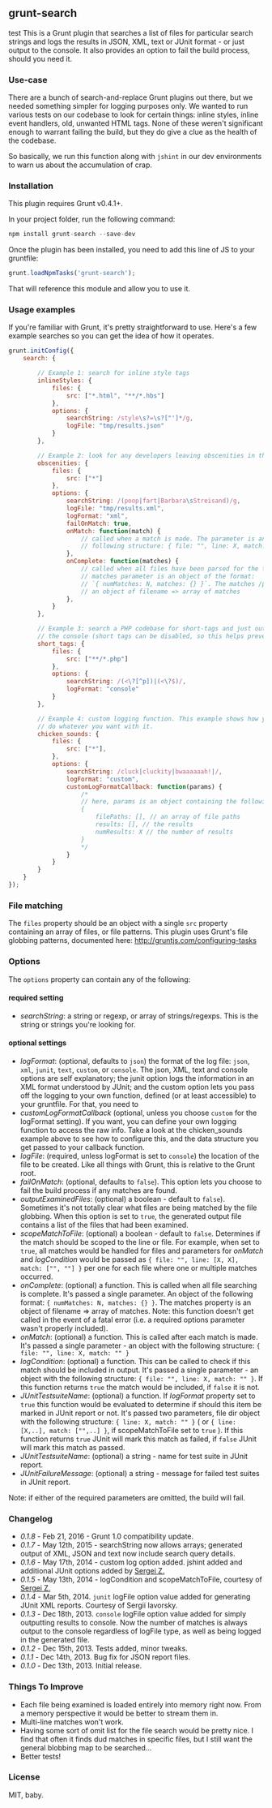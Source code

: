 ## grunt-search
test
This is a Grunt plugin that searches a list of files for particular search strings and logs the results in JSON, XML,
text or JUnit format - or just output to the console. It also provides an option to fail the build process, should you
need it.

### Use-case

There are a bunch of search-and-replace Grunt plugins out there, but we needed something simpler for logging purposes
only. We wanted to run various tests on our codebase to look for certain things: inline styles, inline event handlers,
old, unwanted HTML tags. None of these weren't significant enough to warrant failing the build, but they do give a
clue as the health of the codebase.

So basically, we run this function along with `jshint` in our dev environments to warn us about the accumulation of crap.

### Installation

This plugin requires Grunt v0.4.1+.

In your project folder, run the following command:

```js
npm install grunt-search --save-dev
```

Once the plugin has been installed, you need to add this line of JS to your gruntfile:

```js
grunt.loadNpmTasks('grunt-search');
```

That will reference this module and allow you to use it.


### Usage examples

If you're familiar with Grunt, it's pretty straightforward to use. Here's a few example searches so you can get the idea
of how it operates.

```js
grunt.initConfig({
    search: {

        // Example 1: search for inline style tags
        inlineStyles: {
            files: {
                src: ["*.html", "**/*.hbs"]
            },
            options: {
                searchString: /style\s?=\s?["']*/g,
                logFile: "tmp/results.json"
            }
        },

        // Example 2: look for any developers leaving obscenities in the codebase
        obscenities: {
            files: {
                src: ["*"]
            },
            options: {
                searchString: /(poop|fart|Barbara\sStreisand)/g,
                logFile: "tmp/results.xml",
                logFormat: "xml",
                failOnMatch: true,
                onMatch: function(match) {
                    // called when a match is made. The parameter is an object of the
                    // following structure: { file: "", line: X, match: "" }
                },
                onComplete: function(matches) {
                    // called when all files have been parsed for the target. The
                    // matches parameter is an object of the format:
                    // `{ numMatches: N, matches: {} }`. The matches /property is
                    // an object of filename => array of matches
                },
            }
        },

        // Example 3: search a PHP codebase for short-tags and just output the findings to
        // the console (short tags can be disabled, so this helps prevent them sneaking in!)
		short_tags: {
			files: {
				src: ["**/*.php"]
			},
			options: {
				searchString: /(<\?[^p])|(<\?$)/,
				logFormat: "console"
			}
		},

		// Example 4: custom logging function. This example shows how you can access the raw results to
		// do whatever you want with it.
		chicken_sounds: {
			files: {
				src: ["*"],
			},
			options: {
				searchString: /cluck|cluckity|bwaaaaaah!|/,
				logFormat: "custom",
				customLogFormatCallback: function(params) {
					/*
					// here, params is an object containing the following
					{
						filePaths: [], // an array of file paths
						results: [], // the results
						numResults: X // the number of results
					}
					*/
				}
			}
		}
    }
});
```

### File matching

The `files` property should be an object with a single `src` property containing an array of files, or file patterns.
This plugin uses Grunt's file globbing patterns, documented here:
http://gruntjs.com/configuring-tasks


### Options

The `options` property can contain any of the following:

#### required setting
- *searchString*: a string or regexp, or array of strings/regexps. This is the string or strings you're looking for.

#### optional settings
- *logFormat*: (optional, defaults to `json`) the format of the log file: `json`, `xml`, `junit`, `text`, `custom`,
or `console`. The json, XML, text and console options are self explanatory; the junit option logs the information in
an XML format understood by JUnit; and the custom option lets you pass off the logging to your own function, defined
(or at least accessible) to your gruntfile. For that, you need to
- *customLogFormatCallback* (optional, unless you choose `custom` for the logFormat setting). If you want, you can define
your own logging function to access the raw info. Take a look at the chicken_sounds example above to see how to configure
this, and the data structure you get passed to your callback function.
- *logFile*: (required, unless logFormat is set to `console`) the location of the file to be created. Like all things with
Grunt, this is relative to the Grunt root.
- *failOnMatch*: (optional, defaults to `false`). This option lets you choose to fail the build process if any matches
are found.
- *outputExaminedFiles*: (optional) a boolean - default to `false`). Sometimes it's not totally clear what files are
being matched by the file globbing. When this option is set to `true`, the generated output file contains a list of the
files that had been examined.
- *scopeMatchToFile*: (optional) a boolean - default to `false`. Determines if the match should be scoped to the line or file.
For example, when set to `true`, all matches would be handled for files and parameters for *onMatch*
and *logCondition* would be passed as `{ file: "", line: [X, X], match: ["", ""] }` per one for each file where one
or multiple matches occurred.
- *onComplete*: (optional) a function. This is called when all file searching is complete. It's passed a single parameter.
An object of the following format: `{ numMatches: N, matches: {} }`. The matches property is an object of
filename => array of matches. Note: this function doesn't get called in the event of a fatal error (i.e. a required
options parameter wasn't properly included).
- *onMatch*: (optional) a function. This is called after each match is made. It's passed a single parameter - an object
with the following structure: `{ file: "", line: X, match: "" }`
- *logCondition*: (optional) a function. This can be called to check if this match should be included in output. It's
passed a single parameter - an object with the following structure: `{ file: "", line: X, match: "" }`. If this function
returns `true` the match would be included, if `false` it is not.
- *JUnitTestsuiteName*: (optional) a function. If *logFormat* property set to `true` this function would be evaluated to determine if should this item be marked in JUnit report or not. It's passed two parameters, file dir object
with the following structure: `{ line: X, match: "" }` ( or `{ line: [X,..], match: ["",..] }`, if scopeMatchToFile set to `true` ). If this function returns `true` JUnit will mark this match as failed, if `false` JUnit will mark this match as passed.
- *JUnitTestsuiteName*: (optional) a string - name for test suite in JUnit report.
- *JUnitFailureMessage*: (optional) a string - message for failed test suites in JUnit report.

Note: if either of the required parameters are omitted, the build will fail.

### Changelog

- *0.1.8* - Feb 21, 2016 - Grunt 1.0 compatibility update.
- *0.1.7* - May 12th, 2015 - searchString now allows arrays; generated output of XML, JSON and text now include search query details.
- *0.1.6* - May 17th, 2014 - custom log option added. jshint added and additional JUnit options added by [Sergei Z.](https://github.com/sagens42)
- *0.1.5* - May 13th, 2014 - logCondition and scopeMatchToFile, courtesy of [Sergei Z.](https://github.com/sagens42)
- *0.1.4* - Mar 5th, 2014. `junit` logFile option value added for generating JUnit XML reports. Courtesy of Sergii Iavorsky.
- *0.1.3* - Dec 18th, 2013. `console` logFile option value added for simply outputting results to console. Now the number of
matches is always output to the console regardless of logFile type, as well as being logged in the generated file.
- *0.1.2* - Dec 15th, 2013. Tests added, minor tweaks.
- *0.1.1* - Dec 14th, 2013. Bug fix for JSON report files.
- *0.1.0* - Dec 13th, 2013. Initial release.

### Things To Improve

- Each file being examined is loaded entirely into memory right now. From a memory perspective it would be better to
stream them in.
- Multi-line matches won't work.
- Having some sort of omit list for the file search would be pretty nice. I find that often it finds dud matches in specific files, but I still want the general blobbing map to be searched...
- Better tests!

### License

MIT, baby.
